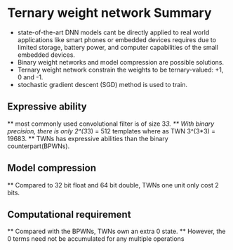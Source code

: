 # Ternary weight network Summary

* state-of-the-art DNN models cant be directly applied to real world applications like smart phones or embedded
devices requires due to limited storage, battery power, and computer capabilities of the small
embedded devices.
* Binary weight networks and model compression are possible solutions.
* Ternary weight network constrain the weights to be ternary-valued: +1, 0 and -1.
* stochastic gradient descent (SGD) method is used to train.

## Expressive ability
** most commonly used convolutional filter is of size 3*3.
** With binary precision, there is only 2^(3*3) = 512 templates where as  TWN 3^(3*3) = 19683.
** TWNs has expressive abilities than the binary counterpart(BPWNs).

## Model compression
** Compared to 32 bit float and 64 bit double, TWNs one unit only cost 2 bits.

## Computational requirement
** Compared with the BPWNs, TWNs own an extra 0 state.
** However, the 0 terms need not be accumulated for any multiple operations



